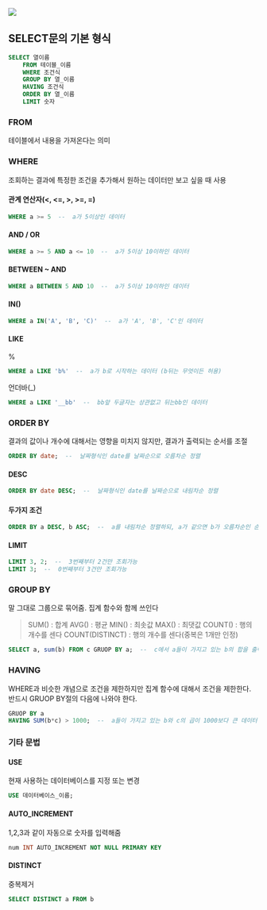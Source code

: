 ![](https://velog.velcdn.com/images/dodo4723/post/44b37bb8-5a9f-4b9e-8965-67ae21032311/image.png)

## SELECT문의 기본 형식
```sql
SELECT 열이름
	FROM 테이블_이름
    WHERE 조건식
    GROUP BY 열_이름
    HAVING 조건식
    ORDER BY 열_이름
    LIMIT 숫자
```
### **FROM**
테이블에서 내용을 가져온다는 의미
<br/>

### **WHERE**
조회하는 결과에 특정한 조건을 추가해서 원하는 데이터만 보고 싶을 때 사용

#### **관계 연산자(<, <=, >, >=, =)**
```sql 
WHERE a >= 5  --  a가 5이상인 데이터
```
#### **AND / OR**
```sql 
WHERE a >= 5 AND a <= 10  --  a가 5이상 10이하인 데이터
```
#### **BETWEEN ~ AND**
```sql 
WHERE a BETWEEN 5 AND 10  --  a가 5이상 10이하인 데이터
```
#### **IN()**
```sql 
WHERE a IN('A', 'B', 'C)'  --  a가 'A', 'B', 'C'인 데이터
```
#### **LIKE**
%
```sql 
WHERE a LIKE 'b%'  --  a가 b로 시작하는 데이터 (b뒤는 무엇이든 허용)
```
언더바(_)
```sql 
WHERE a LIKE '__bb'  --  bb앞 두글자는 상관없고 뒤는bb인 데이터
```
### ORDER BY
결과의 값이나 개수에 대해서는 영향을 미치지 않지만, 결과가 출력되는 순서를 조절

```sql 
ORDER BY date;  --  날짜형식인 date를 날짜순으로 오름차순 정렬
```
#### DESC
```sql 
ORDER BY date DESC;  --  날짜형식인 date를 날짜순으로 내림차순 정렬
```
#### 두가지 조건
```sql 
ORDER BY a DESC, b ASC;  --  a를 내림차순 정렬하되, a가 같으면 b가 오름차순인 순서로 정렬
```
#### LIMIT
```sql 
LIMIT 3, 2;  --  3번째부터 2건만 조회가능
LIMIT 3;  --  0번째부터 3건만 조회가능
```
### GROUP BY
말 그대로 그룹으로 묶어줌. 집계 함수와 함께 쓰인다
> SUM() : 합계
AVG() : 평균
MIN() : 최솟값
MAX() : 최댓값
COUNT() : 행의 개수를 센다
COUNT(DISTINCT) : 행의 개수를 센다(중복은 1개만 인정)

```sql 
SELECT a, sum(b) FROM c GRUOP BY a;  --  c에서 a들이 가지고 있는 b의 합을 출력
```
### HAVING
WHERE과 비슷한 개념으로 조건을 제한하지만 집계 함수에 대해서 조건을 제한한다. 반드시 GRUOP BY절의 다음에 나와야 한다.
```sql 
GRUOP BY a
HAVING SUM(b*c) > 1000;  --  a들이 가지고 있는 b와 c의 곱이 1000보다 큰 데이터 출력
```

### 기타 문법
#### **USE**
현재 사용하는 데이터베이스를 지정 또는 변경
```sql
USE 데이터베이스_이름;
```
#### **AUTO_INCREMENT**
1,2,3과 같이 자동으로 숫자를 입력해줌
```sql
num INT AUTO_INCREMENT NOT NULL PRIMARY KEY
```
#### DISTINCT
중복제거
```sql
SELECT DISTINCT a FROM b
```